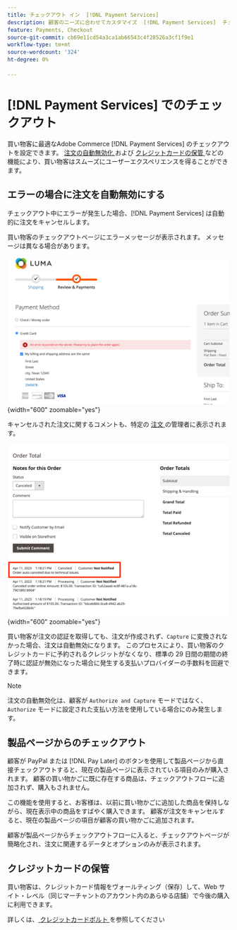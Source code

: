 ```yaml
---
title: チェックアウト イン  [!DNL Payment Services]
description: 顧客のニーズに合わせてカスタマイズ  [!DNL Payment Services]  チェックアウトします。
feature: Payments, Checkout
source-git-commit: cb69e11cd54a3ca1ab66543c4f28526a3cf1f9e1
workflow-type: tm+mt
source-wordcount: '324'
ht-degree: 0%

---
```



# [!DNL Payment Services] でのチェックアウト

買い物客に最適なAdobe Commerce [!DNL Payment Services] のチェックアウトを設定できます。 [ 注文の自動無効化 ](#order-auto-voided-if-error) および [ クレジットカードの保管 ](#credit-card-vaulting) などの機能により、買い物客はスムーズにユーザーエクスペリエンスを得ることができます。

## エラーの場合に注文を自動無効にする

チェックアウト中にエラーが発生した場合、[!DNL Payment Services] は自動的に注文をキャンセルします。

買い物客のチェックアウトページにエラーメッセージが表示されます。 メッセージは異なる場合があります。

![ チェックアウト中のエラー ](assets/user-checkout-error.png " チェックアウト中のエラー "){width="600" zoomable="yes"}

キャンセルされた注文に関するコメントも、特定の [ 注文 ](https://experienceleague.adobe.com/docs/commerce-admin/stores-sales/order-management/orders/orders.html?lang=en) の管理者に表示されます。

![ 注文に対する管理者のキャンセルされた注文コメント ](assets/admin-checkout-error.png " 注文に対する管理者のキャンセルされた注文コメント "){width="600" zoomable="yes"}

買い物客が注文の認証を取得しても、注文が作成されず、`Capture` に変換されなかった場合、注文は自動無効になります。 このプロセスにより、買い物客のクレジットカードに予約されるクレジットがなくなり、標準の 29 日間の期間の終了時に認証が無効になった場合に発生する支払いプロバイダーの手数料を回避できます。

>[!NOTE]
>
>注文の自動無効化は、顧客が `Authorize and Capture` モードではなく、`Authorize` モードに設定された支払い方法を使用している場合にのみ発生します。

## 製品ページからのチェックアウト

顧客が PayPal または [!DNL Pay Later] のボタンを使用して製品ページから直接チェックアウトすると、現在の製品ページに表示されている項目のみが購入されます。 顧客の買い物かごに既に存在する商品は、チェックアウトフローに追加されず、購入もされません。

この機能を使用すると、お客様は、以前に買い物かごに追加した商品を保持しながら、現在表示中の商品をすばやく購入できます。
顧客が注文をキャンセルすると、現在の製品ページの項目が顧客の買い物かごに追加されます。

顧客が製品ページからチェックアウトフローに入ると、チェックアウトページが簡略化され、注文に関連するデータとオプションのみが表示されます。

## クレジットカードの保管

買い物客は、クレジットカード情報をヴォールティング（保存）して、Web サイト・レベル（同じマーチャントのアカウント内のあらゆる店舗）で今後の購入に利用できます。

詳しくは、[ クレジットカードボルト ](vaulting.md) を参照してください
